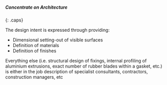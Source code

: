 ##### Concentrate on Architecture
{: .caps}

The design intent is expressed through providing:

- Dimensional setting-out of visible surfaces
- Definition of materials
- Definition of finishes

Everything else (i.e. structural design of fixings, internal profiling of aluminium extrusions, exact number of rubber blades within a gasket, etc.) is either in the job description of specialist consultants, contractors, construction managers, etc
